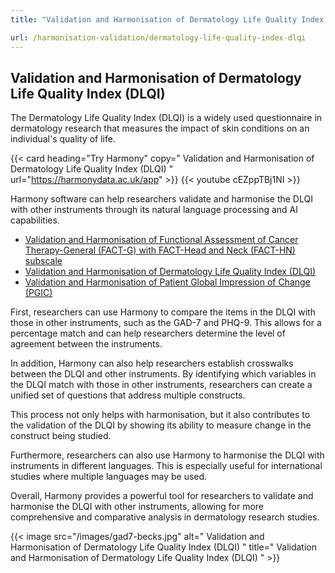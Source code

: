 ```yaml
---
title: "Validation and Harmonisation of Dermatology Life Quality Index (DLQI)"

url: /harmonisation-validation/dermatology-life-quality-index-dlqi
---
```


## Validation and Harmonisation of Dermatology Life Quality Index (DLQI)

The Dermatology Life Quality Index (DLQI) is a widely used questionnaire in dermatology research that measures the impact of skin conditions on an individual's quality of life.

{{< card heading="Try Harmony" copy=" Validation and Harmonisation of Dermatology Life Quality Index (DLQI) " url="https://harmonydata.ac.uk/app" >}}
{{< youtube cEZppTBj1NI >}}

Harmony software can help researchers validate and harmonise the DLQI with other instruments through its natural language processing and AI capabilities.

* [Validation and Harmonisation of Functional Assessment of Cancer Therapy-General (FACT-G) with FACT-Head and Neck (FACT-HN) subscale](/harmonisation-validation/functional-assessment-of-cancer-therapy-general-fact-g-with-fact-head-and-neck-fact-hn-subscale)
* [Validation and Harmonisation of Dermatology Life Quality Index (DLQI)](/harmonisation-validation/dermatology-life-quality-index-dlqi)
* [Validation and Harmonisation of Patient Global Impression of Change (PGIC)](/harmonisation-validation/patient-global-impression-of-change-pgic)

First, researchers can use Harmony to compare the items in the DLQI with those in other instruments, such as the GAD-7 and PHQ-9. This allows for a percentage match and can help researchers determine the level of agreement between the instruments.

In addition, Harmony can also help researchers establish crosswalks between the DLQI and other instruments. By identifying which variables in the DLQI match with those in other instruments, researchers can create a unified set of questions that address multiple constructs.

This process not only helps with harmonisation, but it also contributes to the validation of the DLQI by showing its ability to measure change in the construct being studied.

Furthermore, researchers can also use Harmony to harmonise the DLQI with instruments in different languages. This is especially useful for international studies where multiple languages may be used.

Overall, Harmony provides a powerful tool for researchers to validate and harmonise the DLQI with other instruments, allowing for more comprehensive and comparative analysis in dermatology research studies.


{{< image src="/images/gad7-becks.jpg" alt=" Validation and Harmonisation of Dermatology Life Quality Index (DLQI) " title=" Validation and Harmonisation of Dermatology Life Quality Index (DLQI) " >}}







